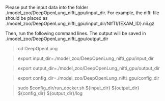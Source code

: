 Please put the input data into the folder ./model_zoo/DeepOpenLung_nifti_gpu/input_dir. For example, the nifti file should be placed as ./model_zoo/DeepOpenLung_nifti_gpu/input_dir/NIfTI/{EXAM_ID}.nii.gz

Then, run the following command lines. The output will be saved in ./model_zoo/DeepOpenLung_nifti_gpu/output_dir


> cd DeepOpenLung

> export input_dir=./model_zoo/DeepOpenLung_nifti_gpu/input_dir

> export output_dir=./model_zoo/DeepOpenLung_nifti_gpu/output_dir

> export config_dir=./model_zoo/DeepOpenLung_nifti_gpu/config_dir

> sudo $config_dir/run_docker.sh ${input_dir} ${output_dir} ${config_dir} ${output_dir}/log


